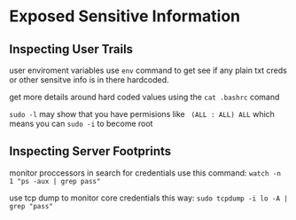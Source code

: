   # Exposed Sensitive Information

  ## Inspecting User Trails

  user enviroment variables use `env` command to get see if any plain txt creds or other sensitve info is in there hardcoded.

  get more details around hard coded values using the `cat .bashrc` comand

  `sudo -l` may show that you have permisions like ` (ALL : ALL) ALL` which means you can `sudo -i` to become root


  ## Inspecting Server Footprints

  monitor proccessors in search for credentials use this command: `watch -n 1 "ps -aux | grep pass"`

  use tcp dump to monitor core credentials this way: `sudo tcpdump -i lo -A | grep "pass"`

  

  
